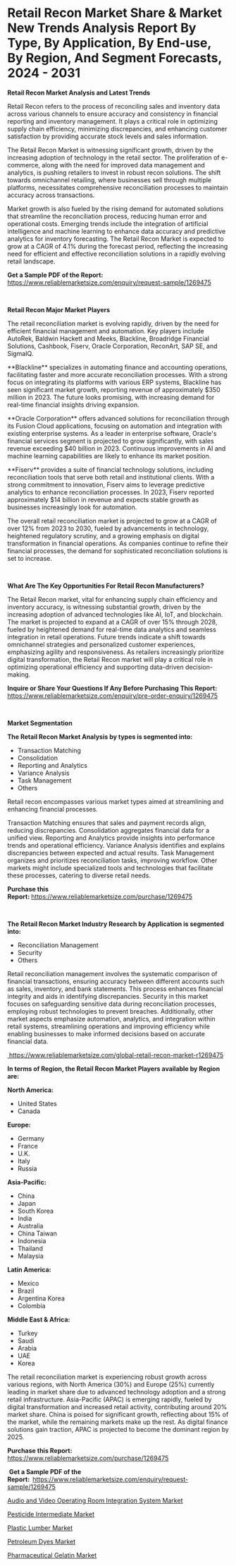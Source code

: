 <p><h1>Retail Recon Market Share & Market New Trends Analysis Report By Type, By Application, By End-use, By Region, And Segment Forecasts, 2024 - 2031</h1></p><p><strong>Retail Recon Market Analysis and Latest Trends</strong></p>
<p><p>Retail Recon refers to the process of reconciling sales and inventory data across various channels to ensure accuracy and consistency in financial reporting and inventory management. It plays a critical role in optimizing supply chain efficiency, minimizing discrepancies, and enhancing customer satisfaction by providing accurate stock levels and sales information.</p><p>The Retail Recon Market is witnessing significant growth, driven by the increasing adoption of technology in the retail sector. The proliferation of e-commerce, along with the need for improved data management and analytics, is pushing retailers to invest in robust recon solutions. The shift towards omnichannel retailing, where businesses sell through multiple platforms, necessitates comprehensive reconciliation processes to maintain accuracy across transactions.</p><p>Market growth is also fueled by the rising demand for automated solutions that streamline the reconciliation process, reducing human error and operational costs. Emerging trends include the integration of artificial intelligence and machine learning to enhance data accuracy and predictive analytics for inventory forecasting. The Retail Recon Market is expected to grow at a CAGR of 4.1% during the forecast period, reflecting the increasing need for efficient and effective reconciliation solutions in a rapidly evolving retail landscape.</p></p>
<p><strong>Get a Sample PDF of the Report:&nbsp;</strong> <a href="https://www.reliablemarketsize.com/enquiry/request-sample/1269475?utm_campaign=1872&utm_medium=2&utm_source=Github&utm_content=ia&utm_term=11122024&utm_id=retail-recon">https://www.reliablemarketsize.com/enquiry/request-sample/1269475</a></p>
<p>&nbsp;</p>
<p><strong>Retail Recon Major Market Players</strong></p>
<p><p>The retail reconciliation market is evolving rapidly, driven by the need for efficient financial management and automation. Key players include AutoRek, Baldwin Hackett and Meeks, Blackline, Broadridge Financial Solutions, Cashbook, Fiserv, Oracle Corporation, ReconArt, SAP SE, and SigmaIQ.</p><p>**Blackline** specializes in automating finance and accounting operations, facilitating faster and more accurate reconciliation processes. With a strong focus on integrating its platforms with various ERP systems, Blackline has seen significant market growth, reporting revenue of approximately $350 million in 2023. The future looks promising, with increasing demand for real-time financial insights driving expansion.</p><p>**Oracle Corporation** offers advanced solutions for reconciliation through its Fusion Cloud applications, focusing on automation and integration with existing enterprise systems. As a leader in enterprise software, Oracle's financial services segment is projected to grow significantly, with sales revenue exceeding $40 billion in 2023. Continuous improvements in AI and machine learning capabilities are likely to enhance its market position.</p><p>**Fiserv** provides a suite of financial technology solutions, including reconciliation tools that serve both retail and institutional clients. With a strong commitment to innovation, Fiserv aims to leverage predictive analytics to enhance reconciliation processes. In 2023, Fiserv reported approximately $14 billion in revenue and expects stable growth as businesses increasingly look for automation.</p><p>The overall retail reconciliation market is projected to grow at a CAGR of over 12% from 2023 to 2030, fueled by advancements in technology, heightened regulatory scrutiny, and a growing emphasis on digital transformation in financial operations. As companies continue to refine their financial processes, the demand for sophisticated reconciliation solutions is set to increase.</p></p>
<p>&nbsp;</p>
<p><strong>What Are The Key Opportunities For Retail Recon Manufacturers?</strong></p>
<p><p>The Retail Recon market, vital for enhancing supply chain efficiency and inventory accuracy, is witnessing substantial growth, driven by the increasing adoption of advanced technologies like AI, IoT, and blockchain. The market is projected to expand at a CAGR of over 15% through 2028, fueled by heightened demand for real-time data analytics and seamless integration in retail operations. Future trends indicate a shift towards omnichannel strategies and personalized customer experiences, emphasizing agility and responsiveness. As retailers increasingly prioritize digital transformation, the Retail Recon market will play a critical role in optimizing operational efficiency and supporting data-driven decision-making.</p></p>
<p><strong>Inquire or Share Your Questions If Any Before Purchasing This Report:</strong> <a href="https://www.reliablemarketsize.com/enquiry/pre-order-enquiry/1269475?utm_campaign=1872&utm_medium=2&utm_source=Github&utm_content=ia&utm_term=11122024&utm_id=retail-recon">https://www.reliablemarketsize.com/enquiry/pre-order-enquiry/1269475</a></p>
<p>&nbsp;</p>
<p><strong>Market Segmentation</strong></p>
<p><strong>The Retail Recon Market Analysis by types is segmented into:</strong></p>
<p><ul><li>Transaction Matching</li><li>Consolidation</li><li>Reporting and Analytics</li><li>Variance Analysis</li><li>Task Management</li><li>Others</li></ul></p>
<p><p>Retail recon encompasses various market types aimed at streamlining and enhancing financial processes. </p><p>Transaction Matching ensures that sales and payment records align, reducing discrepancies. Consolidation aggregates financial data for a unified view. Reporting and Analytics provide insights into performance trends and operational efficiency. Variance Analysis identifies and explains discrepancies between expected and actual results. Task Management organizes and prioritizes reconciliation tasks, improving workflow. Other markets might include specialized tools and technologies that facilitate these processes, catering to diverse retail needs.</p></p>
<p><strong>Purchase this Report:&nbsp;</strong><a href="https://www.reliablemarketsize.com/purchase/1269475?utm_campaign=1872&utm_medium=2&utm_source=Github&utm_content=ia&utm_term=11122024&utm_id=retail-recon">https://www.reliablemarketsize.com/purchase/1269475</a></p>
<p>&nbsp;</p>
<p><strong>The Retail Recon Market Industry Research by Application is segmented into:</strong></p>
<p><ul><li>Reconciliation Management</li><li>Security</li><li>Others</li></ul></p>
<p><p>Retail reconciliation management involves the systematic comparison of financial transactions, ensuring accuracy between different accounts such as sales, inventory, and bank statements. This process enhances financial integrity and aids in identifying discrepancies. Security in this market focuses on safeguarding sensitive data during reconciliation processes, employing robust technologies to prevent breaches. Additionally, other market aspects emphasize automation, analytics, and integration within retail systems, streamlining operations and improving efficiency while enabling businesses to make informed decisions based on accurate financial data.</p></p>
<p><a href="https://www.reliablemarketsize.com/global-retail-recon-market-r1269475?utm_campaign=1872&utm_medium=2&utm_source=Github&utm_content=ia&utm_term=11122024&utm_id=retail-recon">&nbsp;https://www.reliablemarketsize.com/global-retail-recon-market-r1269475</a></p>
<p><strong>In terms of Region, the Retail Recon Market Players available by Region are:</strong></p>
<p>
    <p> <strong> North America: </strong>
        <ul>
            <li>United States</li>
            <li>Canada</li>
        </ul>
        </p> 
    <p> <strong> Europe: </strong>
        <ul>
            <li>Germany</li>
            <li>France</li>
            <li>U.K.</li>
            <li>Italy</li>
            <li>Russia</li>
        </ul>
        </p> 
    <p> <strong> Asia-Pacific: </strong>
        <ul>
            <li>China</li>
            <li>Japan</li>
            <li>South Korea</li>
            <li>India</li>
            <li>Australia</li>
            <li>China Taiwan</li>
            <li>Indonesia</li>
            <li>Thailand</li>
            <li>Malaysia</li>
        </ul>
        </p> 
    <p> <strong> Latin America: </strong>
        <ul>
            <li>Mexico</li>
            <li>Brazil</li>
            <li>Argentina Korea</li>
            <li>Colombia</li>
        </ul>
        </p> 
    <p> <strong> Middle East & Africa: </strong>
        <ul>
            <li>Turkey</li>
            <li>Saudi</li>
            <li>Arabia</li>
            <li>UAE</li>
            <li>Korea</li>
        </ul>
    </p>
    </p>
<p><p>The retail reconciliation market is experiencing robust growth across various regions, with North America (30%) and Europe (25%) currently leading in market share due to advanced technology adoption and a strong retail infrastructure. Asia-Pacific (APAC) is emerging rapidly, fueled by digital transformation and increased retail activity, contributing around 20% market share. China is poised for significant growth, reflecting about 15% of the market, while the remaining markets make up the rest. As digital finance solutions gain traction, APAC is projected to become the dominant region by 2025.</p></p>
<p><strong>Purchase this Report: </strong><a href="https://www.reliablemarketsize.com/purchase/1269475?utm_campaign=1872&utm_medium=2&utm_source=Github&utm_content=ia&utm_term=11122024&utm_id=retail-recon">https://www.reliablemarketsize.com/purchase/1269475</a></p>
<p>&nbsp;<strong>Get a Sample PDF of the Report:&nbsp;&nbsp;</strong><a href="https://www.reliablemarketsize.com/enquiry/request-sample/1269475?utm_campaign=1872&utm_medium=2&utm_source=Github&utm_content=ia&utm_term=11122024&utm_id=retail-recon">https://www.reliablemarketsize.com/enquiry/request-sample/1269475</a></p>
<p><strong></strong></p>
<p><p><a href="https://github.com/BryceTownsendr/Market-Research-Report-List-7/blob/main/audio-and-video-operating-room-integration-system-market.md?utm_campaign=1872&utm_medium=2&utm_source=Github&utm_content=ia&utm_term=11122024&utm_id=retail-recon">Audio and Video Operating Room Integration System Market</a></p><p><a href="https://www.linkedin.com/pulse/essential-overview-pesticide-intermediate-market-projected-8b5ge?utm_campaign=1872&utm_medium=2&utm_source=Github&utm_content=ia&utm_term=11122024&utm_id=retail-recon">Pesticide Intermediate Market</a></p><p><a href="https://www.linkedin.com/pulse/analyzing-plastic-lumber-market-worth-projected-6-cagr-from-g5oke?utm_campaign=1872&utm_medium=2&utm_source=Github&utm_content=ia&utm_term=11122024&utm_id=retail-recon">Plastic Lumber Market</a></p><p><a href="https://www.linkedin.com/pulse/petroleum-dyes-market-report-historical-trends-future-sv8ge?utm_campaign=1872&utm_medium=2&utm_source=Github&utm_content=ia&utm_term=11122024&utm_id=retail-recon">Petroleum Dyes Market</a></p><p><a href="https://www.linkedin.com/pulse/c-hannibex-sqmmf?utm_campaign=1872&utm_medium=2&utm_source=Github&utm_content=ia&utm_term=11122024&utm_id=retail-recon">Pharmaceutical Gelatin Market</a></p></p>
